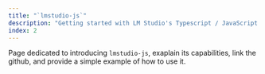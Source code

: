 ```yaml
---
title: "`lmstudio-js`"
description: "Getting started with LM Studio's Typescript / JavaScript SDK"
index: 2
---
```


Page dedicated to introducing `lmstudio-js`, exaplain its capabilities, link the github, and provide a simple example of how to use it.
